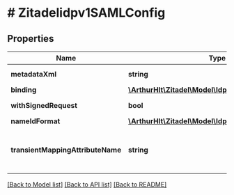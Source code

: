 # # Zitadelidpv1SAMLConfig

## Properties

Name | Type | Description | Notes
------------ | ------------- | ------------- | -------------
**metadataXml** | **string** | Metadata of the SAML identity provider. | [optional]
**binding** | [**\ArthurHlt\Zitadel\Model\Idpv1SAMLBinding**](Idpv1SAMLBinding.md) |  | [optional]
**withSignedRequest** | **bool** | Boolean which defines if the authentication requests are signed. | [optional]
**nameIdFormat** | [**\ArthurHlt\Zitadel\Model\Idpv1SAMLNameIDFormat**](Idpv1SAMLNameIDFormat.md) |  | [optional]
**transientMappingAttributeName** | **string** | Optional name of the attribute, which will be used to map the user in case the nameid-format returned is &#x60;urn:oasis:names:tc:SAML:2.0:nameid-format:transient&#x60;. | [optional]

[[Back to Model list]](../../README.md#models) [[Back to API list]](../../README.md#endpoints) [[Back to README]](../../README.md)

